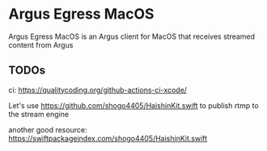 # Argus Egress MacOS 

Argus Egress MacOS is an Argus client for MacOS that receives streamed content from Argus

## TODOs

ci: https://qualitycoding.org/github-actions-ci-xcode/

Let's use https://github.com/shogo4405/HaishinKit.swift to publish rtmp to the stream engine 

another good resource: https://swiftpackageindex.com/shogo4405/HaishinKit.swift